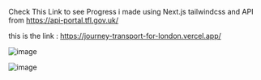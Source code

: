 Check This Link to see Progress i made using Next.js tailwindcss and API from https://api-portal.tfl.gov.uk/

this is the link : https://journey-transport-for-london.vercel.app/


![image](https://user-images.githubusercontent.com/29312607/201430786-0c19701d-2b80-4081-b0d9-f5f3a7c90c11.png)

![image](https://user-images.githubusercontent.com/29312607/201430879-0b0927ab-fe36-4ca7-8783-5c405beda84d.png)
